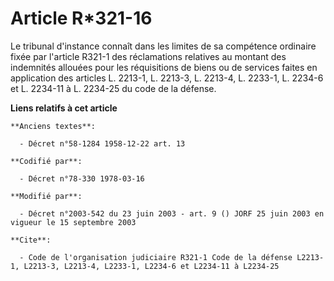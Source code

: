 # Article R*321-16

Le tribunal d'instance connaît dans les limites de sa compétence ordinaire fixée par l'article R321-1 des réclamations
relatives au montant des indemnités allouées pour les réquisitions de biens ou de services faites en application des articles
L. 2213-1, L. 2213-3, L. 2213-4, L. 2233-1, L. 2234-6 et L. 2234-11 à L. 2234-25 du code de la défense.

**Liens relatifs à cet article**

	**Anciens textes**:

	  - Décret n°58-1284 1958-12-22 art. 13

	**Codifié par**:

	  - Décret n°78-330 1978-03-16

	**Modifié par**:

	  - Décret n°2003-542 du 23 juin 2003 - art. 9 () JORF 25 juin 2003 en vigueur le 15 septembre 2003

	**Cite**:

	  - Code de l'organisation judiciaire R321-1 Code de la défense L2213-1, L2213-3, L2213-4, L2233-1, L2234-6 et L2234-11 à L2234-25
